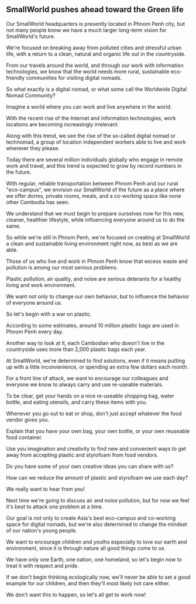 ## SmallWorld pushes ahead toward the Green life

Our SmallWorld headquarters is presently located in Phnom Penh city, but not many people know we have a much larger long-term vision for SmallWorld's future.

We're focused on breaking away from polluted cities and stressful urban life, with a return to a clean, natural and organic life out in the countryside.

From our travels around the world, and through our work with information technologies, we know that the world needs more rural, sustainable eco-friendly communities for visiting digital nomads.

So what exactly is a digital nomad, or what some call the Worldwide Digital Nomad Community?

Imagine a world where you can work and live anywhere in the world.

With the recent rise of the Internet and information technologies, work locations are becoming increasingly irrelevant.

Along with this trend, we see the rise of the so-called digital nomad or technomad, a group of location independent workers able to live and work wherever they please.

Today there are several million individuals globally who engage in remote work and travel, and this trend is expected to grow by record numbers in the future.

With regular, reliable transportation between Phnom Penh and our rural "eco-campus", we envision our SmallWorld of the future as a place where we offer dorms, private rooms, meals, and a co-working space like none other Cambodia has seen.

We understand that we must begin to prepare ourselves now for this new, cleaner, healthier lifestyle, while influencing everyone around us to do the same.

So while we're still in Phnom Penh, we're focused on creating at SmallWorld a clean and sustainable living environment right now, as best as we are able.

Those of us who live and work in Phnom Penh know that excess waste and pollution is among our most serious problems.

Plastic pollution, air quality, and noise are serious deterants for a healthy living and work environment.

We want not only to change our own behavior, but to influence the behavior of everyone around us.

So let's begin with a war on plastic.

According to some estimates, around 10 million plastic bags are used in Phnom Penh every day.

Another way to look at it, each Cambodian who doesn't live in the countryside uses more than 2,000 plastic bags each year.

At SmallWorld, we're determined to find solutions, even if it means putting up with a little inconvenience, or spending an extra few dollars each month.

For a front line of attack, we want to encourage our colleagues and everyone we know to always carry and use re-useable materials.

To be clear, get your hands on a nice re-useable shopping bag, water bottle, and eating utensils, and carry these items with you.

Whenever you go out to eat or shop, don't just accept whatever the food vendor gives you.

Explain that you have your own bag, your own bottle, or your own reuseable food container.

Use you imagination and creativity to find new and convenient ways to get away from accepting plastic and styrofoam from food vendors.

Do you have some of your own creative ideas you can share with us?

How can we reduce the amount of plastic and styrofoam we use each day?

We really want to hear from you!

Next time we're going to discuss air and noise pollution, but for now we feel it's best to attack one problem at a time.

Our goal is not only to create Asia's best eco-campus and co-working space for digital nomads, but we're also determined to change the mindset of our nation's young people.

We want to encourage children and youths especially to love our earth and environment, since it is through nature all good things come to us.

We have only one Earth, one nation, one homeland, so let's begin now to treat it with respect and pride.

If we don't begin thinking ecologically now, we'll never be able to set a good example for our children, and then they'll most likely not care either.

We don't want this to happen, so let's all get to work now!